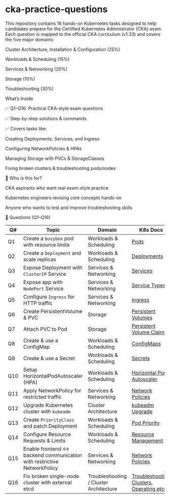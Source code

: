 # cka-practice-questions

This repository contains 16 hands-on Kubernetes tasks designed to help candidates prepare for the Certified Kubernetes Administrator (CKA) exam.
Each question is mapped to the official CKA curriculum (v1.33) and covers the five major domains:

Cluster Architecture, Installation & Configuration (25%)

Workloads & Scheduling (15%)

Services & Networking (20%)

Storage (10%)

Troubleshooting (30%)

What’s Inside

✅ Q1–Q16: Practical CKA-style exam questions

✅ Step-by-step solutions & commands

✅ Covers tasks like:

Creating Deployments, Services, and Ingress

Configuring NetworkPolicies & HPAs

Managing Storage with PVCs & StorageClasses

Fixing broken clusters & troubleshooting pods/nodes

🔹 Who is this for?

CKA aspirants who want real exam-style practice

Kubernetes engineers revising core concepts hands-on

Anyone who wants to test and improve troubleshooting skills

📌 Questions (Q1–Q16)

| Q#  | Topic                                                                  | Domain                                 | K8s Docs                                                                                                                                                                         |
| --- | ---------------------------------------------------------------------- | -------------------------------------- | -------------------------------------------------------------------------------------------------------------------------------------------------------------------------------- |
| Q1  | Create a `busybox` pod with resource limits                            | Workloads & Scheduling                 | [Pods](https://kubernetes.io/docs/concepts/workloads/pods/)                                                                                                                      |
| Q2  | Create a `Deployment` and scale replicas                               | Workloads & Scheduling                 | [Deployments](https://kubernetes.io/docs/concepts/workloads/controllers/deployment/)                                                                                             |
| Q3  | Expose Deployment with `ClusterIP` Service                             | Services & Networking                  | [Services](https://kubernetes.io/docs/concepts/services-networking/service/)                                                                                                     |
| Q4  | Expose app with `NodePort` Service                                     | Services & Networking                  | [Service Types](https://kubernetes.io/docs/concepts/services-networking/service/#publishing-services-service-types)                                                              |
| Q5  | Configure `Ingress` for HTTP traffic                                   | Services & Networking                  | [Ingress](https://kubernetes.io/docs/concepts/services-networking/ingress/)                                                                                                      |
| Q6  | Create PersistentVolume & PVC                                          | Storage                                | [Persistent Volumes](https://kubernetes.io/docs/concepts/storage/persistent-volumes/)                                                                                            |
| Q7  | Attach PVC to Pod                                                      | Storage                                | [Persistent Volume Claims](https://kubernetes.io/docs/concepts/storage/persistent-volumes/#persistentvolumeclaims)                                                               |
| Q8  | Create & use a ConfigMap                                               | Workloads & Scheduling                 | [ConfigMaps](https://kubernetes.io/docs/concepts/configuration/configmap/)                                                                                                       |
| Q9  | Create & use a Secret                                                  | Workloads & Scheduling                 | [Secrets](https://kubernetes.io/docs/concepts/configuration/secret/)                                                                                                             |
| Q10 | Setup HorizontalPodAutoscaler (HPA)                                    | Workloads & Scheduling                 | [Horizontal Pod Autoscaler](https://kubernetes.io/docs/tasks/run-application/horizontal-pod-autoscale/)                                                                          |
| Q11 | Apply NetworkPolicy for restricted traffic                             | Services & Networking                  | [Network Policies](https://kubernetes.io/docs/concepts/services-networking/network-policies/)                                                                                    |
| Q12 | Upgrade Kubernetes cluster with `kubeadm`                              | Cluster Architecture                   | [kubeadm Upgrade](https://kubernetes.io/docs/tasks/administer-cluster/kubeadm/kubeadm-upgrade/)                                                                                  |
| Q13 | Create `PriorityClass` and patch Deployment                            | Workloads & Scheduling                 | [Pod Priority](https://kubernetes.io/docs/concepts/scheduling-eviction/pod-priority-preemption/)                                                                                 |
| Q14 | Configure Resource Requests & Limits                                   | Workloads & Scheduling                 | [Resource Management](https://kubernetes.io/docs/concepts/configuration/manage-resources-containers/)                                                                            |
| Q15 | Enable frontend ↔ backend communication with restrictive NetworkPolicy | Services & Networking                  | [Network Policies](https://kubernetes.io/docs/concepts/services-networking/network-policies/)                                                                                    |
| Q16 | Fix broken single-node cluster with external etcd                      | Troubleshooting / Cluster Architecture | [Troubleshooting Clusters](https://kubernetes.io/docs/tasks/debug/debug-cluster/), [Operating etcd](https://kubernetes.io/docs/tasks/administer-cluster/configure-upgrade-etcd/) |
